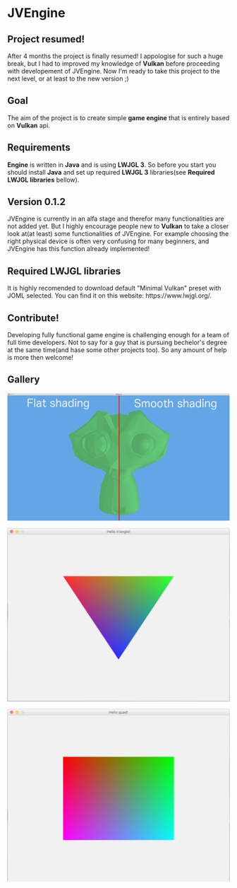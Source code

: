 # JVEngine
<h2>Project resumed!</h2>
<p>After 4 months the project is finally resumed! I appologise for such a huge break, but I had to improved my knowledge of <b>Vulkan</b> before proceeding with developement of JVEngine. Now I'm ready to take this project to the next level, or at least to the new version ;)</p>
<h2>Goal</h2>
<p>The aim of the project is to create simple <b>game engine</b> that is entirely based on <b>Vulkan</b> api.</p>
<h2>Requirements</h2>
<p><b>Engine</b> is written in <b>Java</b> and is using <b>LWJGL 3</b>. So before you start you should install <b>Java</b> and set up required <b>LWJGL 3</b> libraries(see <b>Required LWJGL libraries</b> bellow).</p>

<h2>Version 0.1.2</h2>
<p>JVEngine is currently in an alfa stage and therefor many functionalities are not added yet. But I highly encourage people new to <b>Vulkan</b> to take a closer look at(at least) some functionalities of JVEngine. For example choosing the right physical device is often very confusing for many beginners, and JVEngine has this function already implemented!</p>

<h2>Required LWJGL libraries</h2>
<p> It is highly recomended to download default "Minimal Vulkan" preset with JOML selected. You can find it on this website:
https://www.lwjgl.org/. </p>

<h2>Contribute!</h2>
<p>Developing fully functional game engine is challenging enough for a team of full time developers. Not to say for a guy that is pursuing bechelor's degree at the same time(and hase some other projects too). So any amount of help is more then welcome!</p>

<h2>Gallery</h2>

![triangle_git](other_resources/suzanne.jpg)

![triangle_git](other_resources/triangle_git.jpg)

![triangle_git](other_resources/quad_git.jpg)
